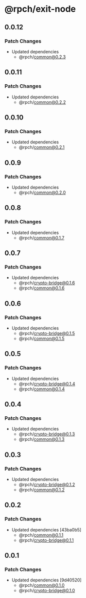 # @rpch/exit-node

## 0.0.12

### Patch Changes

- Updated dependencies
  - @rpch/common@0.2.3

## 0.0.11

### Patch Changes

- Updated dependencies
  - @rpch/common@0.2.2

## 0.0.10

### Patch Changes

- Updated dependencies
  - @rpch/common@0.2.1

## 0.0.9

### Patch Changes

- Updated dependencies
  - @rpch/common@0.2.0

## 0.0.8

### Patch Changes

- Updated dependencies
  - @rpch/common@0.1.7

## 0.0.7

### Patch Changes

- Updated dependencies
  - @rpch/crypto-bridge@0.1.6
  - @rpch/common@0.1.6

## 0.0.6

### Patch Changes

- Updated dependencies
  - @rpch/crypto-bridge@0.1.5
  - @rpch/common@0.1.5

## 0.0.5

### Patch Changes

- Updated dependencies
  - @rpch/crypto-bridge@0.1.4
  - @rpch/common@0.1.4

## 0.0.4

### Patch Changes

- Updated dependencies
  - @rpch/crypto-bridge@0.1.3
  - @rpch/common@0.1.3

## 0.0.3

### Patch Changes

- Updated dependencies
  - @rpch/crypto-bridge@0.1.2
  - @rpch/common@0.1.2

## 0.0.2

### Patch Changes

- Updated dependencies [43ba0b5]
  - @rpch/common@0.1.1
  - @rpch/crypto-bridge@0.1.1

## 0.0.1

### Patch Changes

- Updated dependencies [9d40520]
  - @rpch/common@0.1.0
  - @rpch/crypto-bridge@0.1.0
